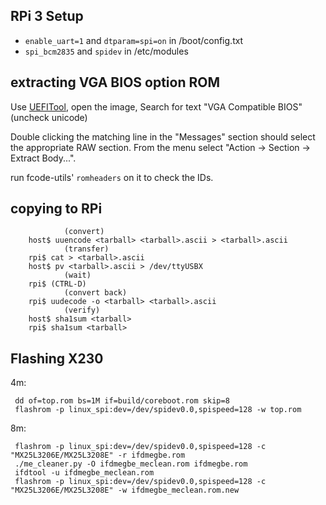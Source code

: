 
## RPi 3 Setup
* `enable_uart=1` and `dtparam=spi=on` in /boot/config.txt
* `spi_bcm2835` and `spidev` in /etc/modules

## extracting VGA BIOS option ROM
Use [UEFITool](https://github.com/LongSoft/UEFITool), open the image, Search for
text "VGA Compatible BIOS" (uncheck unicode)

Double clicking the matching line in the "Messages" section should select the
appropriate RAW section. From the menu select "Action -> Section -> Extract Body...".

run fcode-utils' `romheaders` on it to check the IDs.

## copying to RPi


                (convert)
        host$ uuencode <tarball> <tarball>.ascii > <tarball>.ascii
                (transfer)
        rpi$ cat > <tarball>.ascii
        host$ pv <tarball>.ascii > /dev/ttyUSBX
                (wait)
        rpi$ (CTRL-D)
                (convert back)
        rpi$ uudecode -o <tarball> <tarball>.ascii
                (verify)
        host$ sha1sum <tarball>
        rpi$ sha1sum <tarball>


## Flashing X230
4m:

     dd of=top.rom bs=1M if=build/coreboot.rom skip=8
     flashrom -p linux_spi:dev=/dev/spidev0.0,spispeed=128 -w top.rom


8m:


     flashrom -p linux_spi:dev=/dev/spidev0.0,spispeed=128 -c "MX25L3206E/MX25L3208E" -r ifdmegbe.rom
     ./me_cleaner.py -O ifdmegbe_meclean.rom ifdmegbe.rom
     ifdtool -u ifdmegbe_meclean.rom
     flashrom -p linux_spi:dev=/dev/spidev0.0,spispeed=128 -c "MX25L3206E/MX25L3208E" -w ifdmegbe_meclean.rom.new

